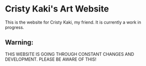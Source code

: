 # Cristy Kaki's Art Website
This is the website for Cristy Kaki, my friend. It is currently a work in progress.

## Warning:
THIS WEBSITE IS GOING THROUGH CONSTANT CHANGES AND DEVELOPMENT. PLEASE BE AWARE OF THIS!
